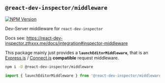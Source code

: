 ## `@react-dev-inspector/middleware`

<a href="https://www.npmjs.com/package/@react-dev-inspector/middleware" target="_blank" rel="noopener noreferrer"><img src="https://badgen.net/npm/v/@react-dev-inspector/middleware" alt="NPM Version" /></a>

Dev-Server middleware for `react-dev-inspector`

Docs see: https://react-dev-inspector.zthxxx.me/docs/integration#inspector-middleware

This package mainly just provides a **`launchEditorMiddleware`**,
that is an [Express.js](https://github.com/expressjs/express) / [Connect.js](https://github.com/senchalabs/connect) **compatible** request middleware.

```bash
npm i -D @react-dev-inspector/middleware
```

```ts
import { launchEditorMiddleware } from '@react-dev-inspector/middleware'
```
